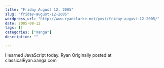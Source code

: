 ```yaml
---
title: "Friday August 12, 2005"
slug: "friday-august-12-2005"
wordpress_url: "http://www.ryanclarke.net/post/friday-august-12-2005/"
date: 2005-08-12
tags: []
categories: ["Xanga"]
description: ""

---
```


I learned JavaScript today.
 Ryan
Originally posted at classicalRyan.xanga.com

